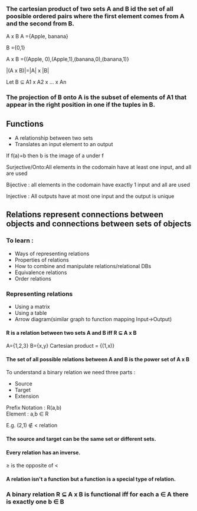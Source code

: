 ### The cartesian product of two sets A and B id the set of all poosible ordered pairs where the first element comes from A and the second from B. 

A x B 
A ={Apple, banana}

B ={0,1}

A x B ={(Apple, 0),(Apple,1),(banana,0),(banana,1)}

|(A x B)|=|A| x |B|

Let B ⊆ A1 x A2 x ... x An

### The projection of B onto A is the subset of elements of A1 that appear in the right position in one if the tuples in B.

## Functions

- A relationship between two sets
- Translates an input element to an output

If f(a)=b then b is the image of a under f

Surjective/Onto:All elements in the codomain have at least one input, and all are used 

Bijective : all elements in the codomain have exactly 1 input and all are used

Injective : All outputs have at most one input and the output is unique

## Relations represent connections between objects and connections between sets of objects
### To learn : 
- Ways of representing relations
- Properties of relations
- How to combine and manipulate relations/relational DBs
- Equivalence relations
- Order relations

### Representing relations
- Using a matrix
- Using a table
- Arrow diagram(similar graph to function mapping Input->Output)

#### R is a relation between two sets A and B iff R ⊆ A x B

A={1,2,3}
B={x,y}
Cartesian product = {(1,x)}

#### The set of all possible relations between A and B is the power set of A x B


To understand a binary relation we need three parts : 
- Source
- Target
- Extension

Prefix Notation : R(a,b)<br>
Element : a,b ∈ R

E.g. (2,1) ∉ < relation

#### The source and target can be the same set or different sets.

#### Every relation has an inverse.

≥ is the opposite of <

#### A relation isn't a function but a function is a special type of relation.

### A binary relation R ⊆ A x B is functional iff for each a ∈ A there is exactly one b ∈ B


